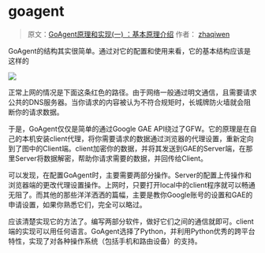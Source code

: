 # goagent

> 原文：[GoAgent原理和实现\(一\) ：基本原理介绍](https://studygolang.com/articles/4319) 作者： [zhaqiwen](https://my.csdn.net/zhaqiwen)

 GoAgent的结构其实很简单。通过对它的配置和使用来看，它的基本结构应该是这样的

![](https://raw.githubusercontent.com/loremwalker/fq-book/master/docs/images/goagengstuture.jpg)

 正常上网的情况是下面这条红色的路径。由于网络一般通过明文通信，且需要请求公共的DNS服务器。当你请求的内容被认为不符合规矩时，长城牌防火墙就会阻断你的请求数据。

于是，GoAgent仅仅是简单的通过Google GAE API绕过了GFW。它的原理是在自己的本机安装client代理，将你需要请求的数据通过浏览器的代理设置，重新定向到了图中的Client端。client加密你的数据，并将其发送到GAE的Server端，在那里Server将数据解密，帮助你请求需要的数据，并回传给Client。

可以发现，在配置GoAgent时，主要需要两部分操作。Server的配置上传操作和浏览器端的更改代理设置操作。上网时，只要打开local中的client程序就可以畅通无阻了。而其他的那些洋洋洒洒的篇幅，主要是教你Google账号的设置和GAE的申请设置，如果你熟悉它们，完全可以略过。

应该清楚实现它的方法了。编写两部分软件，做好它们之间的通信就即可。client端的实现可以用任何语言。GoAgent选择了Python，并利用Python优秀的跨平台特性，实现了对各种操作系统（包括手机和路由设备）的支持。

